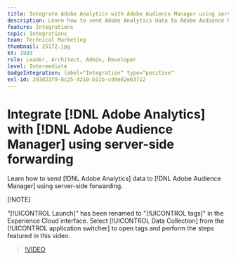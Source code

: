 ```yaml
---
title: Integrate Adobe Analytics with Adobe Audience Manager using server-side forwarding
description: Learn how to send Adobe Analytics data to Adobe Audience Manager using server-side forwarding. 
feature: Integrations
topic: Integrations
team: Technical Marketing
thumbnail: 25172.jpg
kt: 1993
role: Leader, Architect, Admin, Developer
level: Intermediate
badgeIntegration: label="Integration" type="positive"
exl-id: 393d23f9-8c25-4210-b11b-cd9e02e63712
---
```

# Integrate [!DNL Adobe Analytics] with [!DNL Adobe Audience Manager] using server-side forwarding

Learn how to send [!DNL Adobe Analytics] data to [!DNL Adobe Audience Manager] using server-side forwarding.

[!NOTE]

"[!UICONTROL Launch]" has been renamed to "[!UICONTROL tags]" in the Experience Cloud interface. Select [!UICONTROL Data Collection] from the [!UICONTROL application switcher] to open tags and perform the steps featured in this video.

>[!VIDEO](https://video.tv.adobe.com/v/25172?quality=12&learn=on)
